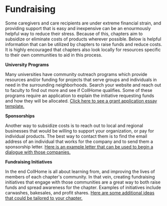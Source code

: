 # Fundraising

Some caregivers and care recipients are under extreme financial strain, and providing support that is easy and inexpensive can be an enourmously helpful way to reduce their stress. Because of this, chapters aim to subsidize or eliminate costs of products wherever possible. Below is helpful information that can be utilized by chapters to raise funds and reduce costs. It is highly encouraged that chapters also look locally for resources specific to their own communities to aid in this process.

**University Programs**

Many universities have community outreach programs which provide resources and/or funding for projects that serve groups and individuals in need in the surrounding neighborhoods. Search your website and reach out to faculty to find out more and see if CollHome qualifies. Some of these programs require an application to explain the initiative requesting funds and how they will be allocated. [Click here to see a grant application essay template.](https://github.com/CollHome/collhome-resources/blob/master/Start%20a%20CollHome/Fundraising/Grant%20Proposal%20Template.md)

**Sponsorships**

Another way to subsidize costs is to reach out to local and regional businesses that would be willing to support your organization, or pay for individual products. The best way to contact them is to find the email address of an individual that works for the company and to send them a sponsorship letter. [Here is an example letter that can be used to begin a dialogue with those companies.](https://github.com/CollHome/collhome-resources/blob/master/Start%20a%20CollHome/Fundraising/Sponsorship%20Letter%20Template.md)

**Fundraising Initiatives**

In the end CollHome is all about learning from, and improving the lives of members of each chapter's community. In that vein, creating fundraising initiatives that engage with those communities are a great way to both raise funds and spread awareness for the chapter. Examples of initiatives include carwashes, bakesales, and profit shares. [Here are some additional ideas that could be tailored to your chapter.](http://www.thefundraisingauthority.com/fundraising-ideas/17-ways-to-raise-25000/)
